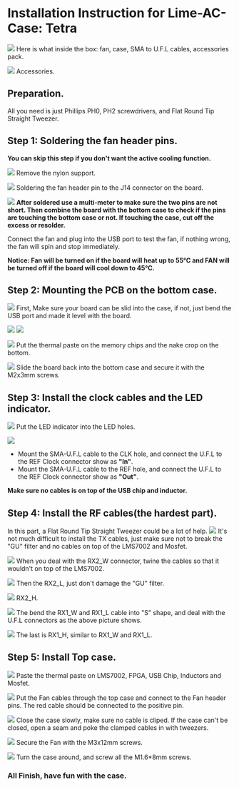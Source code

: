 # Installation Instruction for Lime-AC-Case: Tetra

![](images/tetra/IMG_9320.JPG)
Here is what inside the box: fan, case, SMA to U.F.L cables, accessories pack.

![](images/tetra/IMG_1736.JPG)
Accessories.

## Preparation.
All you need is just Phillips PH0, PH2 screwdrivers, and Flat Round Tip Straight Tweezer.

## Step 1: Soldering the fan header pins.
**You can skip this step if you don't want the active cooling function.**

![](images/tetra/IMG_1483.JPG)
Remove the nylon support.

![](images/tetra/IMG_4636.JPG)
Soldering the fan header pin to the J14 connector on the board. 

![](images/tetra/IMG_3915.JPG)
**After soldered use a multi-meter to make sure the two pins are not short. Then combine the board with the bottom case to check if the pins are touching the bottom case or not. If touching the case, cut off the excess or resolder.**

Connect the fan and plug into the USB port to test the fan, if nothing wrong, the fan will spin and stop immediately.

**Notice: Fan will be turned on if the board will heat up to 55°C and FAN will be turned off if the board will cool down to 45°C.**

## Step 2: Mounting the PCB on the bottom case.

![](images/tetra/IMG_2528.JPG)
First, Make sure your board can be slid into the case, if not, just bend the USB port and made it level with the board.

![](images/tetra/IMG_5011.JPG)
![](images/tetra/IMG_9930.png)

![](images/tetra/IMG_6503.JPG)
Put the thermal paste on the memory chips and the nake crop on the bottom.

![](images/tetra/IMG_5914.JPG)
Slide the board back into the bottom case and secure it with the M2x3mm screws.

## Step 3: Install the clock cables and the LED indicator.

![](images/tetra/IMG_2300.JPG)
Put the LED indicator into the LED holes.

![](images/tetra/IMG_0118.JPG)

 - Mount the SMA-U.F.L cable to the CLK hole, and connect the U.F.L to the REF Clock connector show as **"In"**.
 - Mount the SMA-U.F.L cable to the REF hole, and connect the U.F.L to the REF Clock connector show as **"Out"**.

**Make sure no cables is on top of the USB chip and inductor.**

## Step 4: Install the RF cables(the hardest part).
In this part, a Flat Round Tip Straight Tweezer could be a lot of help.
![](images/tetra/IMG_2447.JPG)
It's not much difficult to install the TX cables, just make sure not to break the "GU" filter and no cables on top of the LMS7002 and Mosfet.

![](images/tetra/IMG_2475.JPG)
When you deal with the RX2_W connector, twine the cables so that it wouldn't on top of the LMS7002.

![](images/tetra/IMG_5674.JPG)
Then the RX2_L, just don't damage the "GU" filter.

![](images/tetra/IMG_9591.JPG)
RX2_H.

![](images/tetra/IMG_4076.JPG)
The bend the RX1_W and RX1_L cable into "S" shape, and deal with the U.F.L connectors as the above picture shows.

![](images/tetra/IMG_5500.JPG)
The last is RX1_H, similar to RX1_W and RX1_L.

## Step 5: Install Top case.

![](images/tetra/IMG_6407.JPG)
Paste the thermal paste on LMS7002, FPGA, USB Chip, Inductors and Mosfet.

![](images/tetra/IMG_3599.JPG)
Put the Fan cables through the top case and connect to the Fan header pins. The red cable should be connected to the positive pin.

![](images/tetra/IMG_0470.JPG)
Close the case slowly, make sure no cable is cliped. If the case can't be closed, open a seam and poke the clamped cables in with tweezers.

![](images/tetra/IMG_8714.JPG)
Secure the Fan with the M3x12mm screws.

![](images/tetra/IMG_3847.JPG)
Turn the case around, and screw all the M1.6*8mm screws.

### All Finish, have fun with the case.